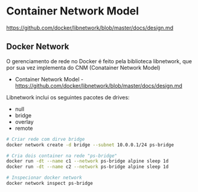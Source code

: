 # Container Network Model
https://github.com/docker/libnetwork/blob/master/docs/design.md

## Docker Network
O gerenciamento de rede no Docker é feito pela biblioteca libnetwork, que por sua vez implementa do CNM (Conatainer Network Model)

- Container Network Model - https://github.com/docker/libnetwork/blob/master/docs/design.md

Libnetwork inclui os seguintes pacotes de drives:
- null
- bridge
- overlay
- remote

```sh
# Criar rede com dirve bridge
docker network create -d bridge --subnet 10.0.0.1/24 ps-bridge

# Cria dois container na rede "ps-bridge"
docker run -dt --name c1 --network ps-bridge alpine sleep 1d
docker run -dt --name c2 --network ps-bridge alpine sleep 1d

# Inspecionar docker network
docker network inspect ps-bridge
```

